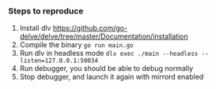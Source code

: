 ### Steps to reproduce
1. Install dlv https://github.com/go-delve/delve/tree/master/Documentation/installation
1. Compile the binary `go run main.go`
1. Run dlv in headless mode `dlv exec ./main --headless --listen=127.0.0.1:50034`
1. Run debugger, you should be able to debug normally
1. Stop debugger, and launch it again with mirrord enabled
